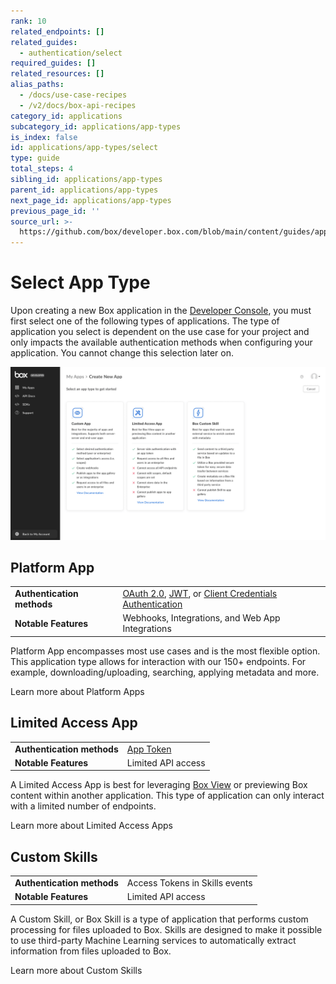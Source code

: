 ```yaml
---
rank: 10
related_endpoints: []
related_guides:
  - authentication/select
required_guides: []
related_resources: []
alias_paths:
  - /docs/use-case-recipes
  - /v2/docs/box-api-recipes
category_id: applications
subcategory_id: applications/app-types
is_index: false
id: applications/app-types/select
type: guide
total_steps: 4
sibling_id: applications/app-types
parent_id: applications/app-types
next_page_id: applications/app-types
previous_page_id: ''
source_url: >-
  https://github.com/box/developer.box.com/blob/main/content/guides/applications/app-types/select.md
---
```

# Select App Type

Upon creating a new Box application in the [Developer Console][dev-console],
you must first select one of the following types of applications. The type of
application you select is dependent on the use case for your project and only
impacts the available authentication methods when configuring your application.
You cannot change this selection later on.

<ImageFrame shadow center>

![App Type Selection](images/select-app-type.png)

</ImageFrame>

## Platform App

|                            |                                                                              |
| -------------------------- | ---------------------------------------------------------------------------- |
| **Authentication methods** | [OAuth 2.0][oauth2], [JWT][jwt], or [Client Credentials Authentication][ccg] |
| **Notable Features**        | Webhooks, Integrations, and Web App Integrations                             |

Platform App encompasses most use cases and is the most flexible option.
This application type allows for interaction with our 150+ endpoints.
For example, downloading/uploading, searching, applying metadata and more.

<CTA to="g://applications/app-types/platform-apps">

Learn more about Platform Apps

</CTA>

## Limited Access App

|                            |                                       |
| -------------------------- | ------------------------------------- |
| **Authentication methods** | [App Token][app-token]                |
| **Notable Features**       | Limited API access                    |

A Limited Access App is best for leveraging [Box View][view-app] or previewing
Box content within another application. This type of application can only
interact with a limited number of endpoints.

<CTA to="g://applications/app-types/limited-access-apps">

Learn more about Limited Access Apps

</CTA>

## Custom Skills

|                            |                                |
| -------------------------- | ------------------------------ |
| **Authentication methods** | Access Tokens in Skills events |
| **Notable Features**       | Limited API access             |

A Custom Skill, or Box Skill is a type of application that performs custom
processing for files uploaded to Box. Skills are designed to make it possible to
use third-party Machine Learning services to automatically extract information
from files uploaded to Box.

<CTA to="g://applications/app-types/custom-skills">

Learn more about Custom Skills

</CTA>

[oauth2]: g://authentication/oauth2
[jwt]: g://authentication/jwt
[app-token]: g://authentication/app-token
[custom-apps]: g://applications/app-types/platform-apps
[dev-console]: https://app.box.com/developers/console
[view-app]: g://embed/box-view
[ccg]: g://authentication/client-credentials